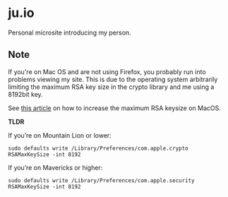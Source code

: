ju.io
=====

Personal microsite introducing my person.

Note
----

If you're on Mac OS and are not using Firefox, you probably run into problems
viewing my site. This is due to the operating system arbitrarily limiting
the maximum RSA key size in the crypto library and me using a 8192bit key.

See [this article](http://shizmob.tumblr.com/post/67305143330/8192-bit-rsa-keys-in-os-x)
on how to increase the maximum RSA keysize on MacOS.

**TLDR**

If you’re on Mountain Lion or lower:

    sudo defaults write /Library/Preferences/com.apple.crypto RSAMaxKeySize -int 8192

If you’re on Mavericks or higher:

    sudo defaults write /Library/Preferences/com.apple.security RSAMaxKeySize -int 8192
